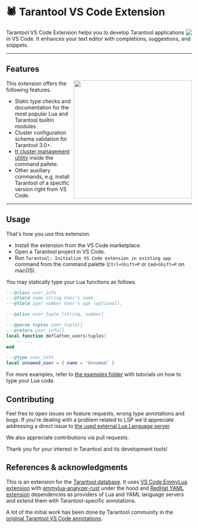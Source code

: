 # 🕷 Tarantool VS Code Extension

<a href="http://tarantool.io">
 <img src="https://avatars2.githubusercontent.com/u/2344919?v=2&s=100" align="right">
</a>

Tarantool VS Code Extension helps you to develop Tarantool applications in VS Code. It enhances your text editor with completions, suggestions, and snippets.

---

## Features

<img src="https://i.postimg.cc/k5cnrtZc/box-commit.gif" width="320" align="right">

This extension offers the following features.

* Static type checks and documentation for the most popular Lua and Tarantool builtin modules.
* Cluster configuration schema validation for Tarantool 3.0+.
* [tt cluster management utility](https://github.com/tarantool/tt) inside the command pallete.
* Other auxiliary commands, e.g. install Tarantool of a specific version right from VS Code.

---

## Usage

That's how you use this extension.

* Install the extension from the VS Code marketplace.
* Open a Tarantool project in VS Code.
* Run `Tarantool: Initialize VS Code extension in existing app` command from the command palette (`Ctrl+Shift+P` or `Cmd+Shift+P` on macOS).

You may statically type your Lua functions as follows.

```lua
---@class user_info
---@field name string User's name.
---@field age? number User's age (optional).

---@alias user_tuple [string, number]

---@param tuples user_tuple[]
---@return user_info[]
local function deflatten_users(tuples)
    -- ...
end

---@type user_info
local unnamed_user = { name = 'Unnamed' }
```

For more examples, refer to [the examples folder](examples/) with tutorials on how to type your Lua code.

## Contributing

Feel free to open issues on feature requests, wrong type annotations and bugs. If you're dealing with a problem related to LSP we'd appreciate addressing a direct issue to [the used external Lua Language server](https://github.com/CppCXY/emmylua-analyzer-rust).

We also appreciate contributions via pull requests.

Thank you for your interest in Tarantool and its development tools!

## References & acknowledgments

This is an extension for the [Tarantool database](https://www.tarantool.io/). It uses [VS Code EmmyLua extension](https://github.com/EmmyLua/VSCode-EmmyLua) with [emmylua-analyzer-rust](https://github.com/CppCXY/emmylua-analyzer-rust) under the hood and [RedHat YAML extension](https://github.com/redhat-developer/vscode-yaml) dependencies as providers of Lua and YAML language servers and extend them with Tarantool-specific annotations.

A lot of the initial work has been done by Tarantool community in the [original Tarantool VS Code annotations](https://github.com/vaintrub/vscode-tarantool).
